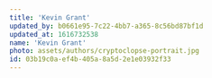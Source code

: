 ```yaml
---
title: 'Kevin Grant'
updated_by: b0661e95-7c22-4bb7-a365-8c56bd87bf1d
updated_at: 1616732538
name: 'Kevin Grant'
photo: assets/authors/cryptoclopse-portrait.jpg
id: 03b19c0a-ef4b-405a-8a5d-2e1e03932f33
---
```

